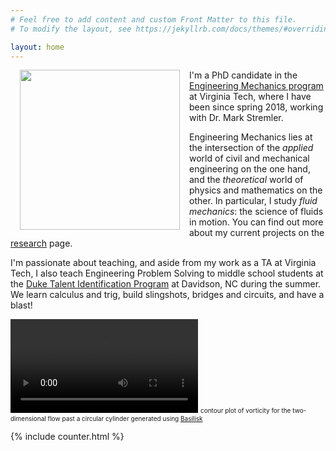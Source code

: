 ```yaml
---
# Feel free to add content and custom Front Matter to this file.
# To modify the layout, see https://jekyllrb.com/docs/themes/#overriding-theme-defaults

layout: home
---
```


<img src="https://emadmasroor.github.io/assets/emad3.jpg" width="256" height="256" style="padding: 0 15px; float: left;"/> I'm a PhD candidate in the [Engineering Mechanics program](https://beam.vt.edu/graduate/mechanics.html) at Virginia Tech, where I have been since spring 2018, working with Dr. Mark Stremler.

Engineering Mechanics lies at the intersection of the _applied_ world of civil and mechanical engineering on the one hand, and the _theoretical_ world of physics and mathematics on the other. In particular, I study *fluid mechanics*: the science of fluids in motion. You can find out more about my current projects on the [research](/Research) page. 

I'm passionate about teaching, and aside from my work as a TA at Virginia Tech, I also teach Engineering Problem Solving to middle school students at the [Duke Talent Identification Program](https://tip.duke.edu/) at Davidson, NC during the summer. We learn calculus and trig, build slingshots, bridges and circuits, and have a blast! 

![von Karman street](/assets/vid1.mp4)
<span style="font-size:10px;">contour plot of vorticity for the two-dimensional flow past a circular cylinder generated using [Basilisk](http://basilisk.fr)</span>

{% include counter.html %}
